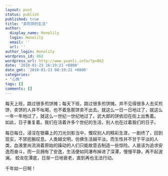 ```yaml
---
layout: post
status: publish
published: true
title: "卖煎饼的生活"
author:
  display_name: Honolily
  login: Honolily
  email: ''
  url: ''
author_login: Honolily
wordpress_id: 862
wordpress_url: http://www.yuanli.info/?p=862
date: '2010-01-23 16:19:21 +0800'
date_gmt: '2010-01-23 08:19:21 +0800'
categories:
- "心旅"
tags: []
comments: []
---
```

<p>每天上班，路过很多煎饼摊；每天下班，路过很多煎饼摊。并不见得很多人去买煎饼，卖饼的人并不吆喝，也不着急那饼卖不出去。就这么一日一日地过了，就这么一年一年地过了，就这么一世纪一世纪地过了。武大郎的饼依旧在街上出售着。 如此，日子重复着。我们在活着许多个世纪的生活，别人也在过着我们的日子。</p>
<p>每日每日，浸淫在银幕上的刀光剑影当中，慨叹别人的精彩生涯，一剧终了，回到现实，不禁扼腕叹息。人类越文明，仿佛生活越平淡。而生性并不甘于平淡的人类，血液里尚流淌着原始的躁动的人们只能故意去制造一些惊险。人是该为追求安逸而奋斗，而一旦拥有了安逸，生活便如同瀑布掉进了深潭，慢慢平静，再不起波澜。&nbsp;蛟龙在潭底，日渐一日地衰老，直到再也无法行动。</p>
<p>千年如一日啊！</p>
